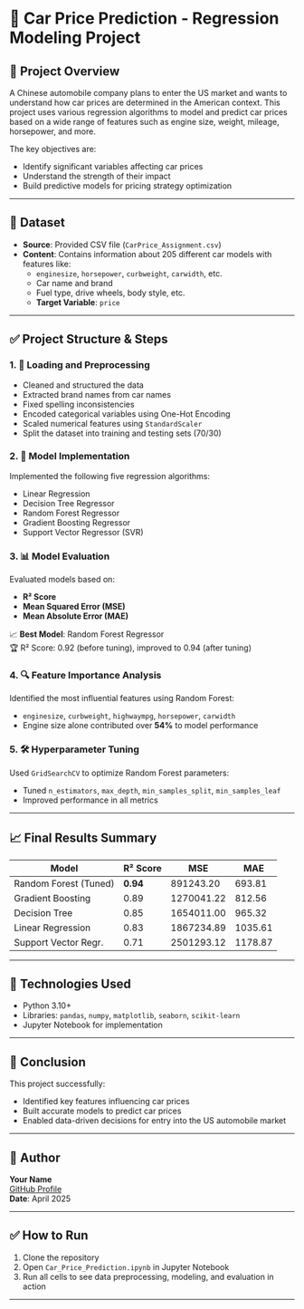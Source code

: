 # 🚗 Car Price Prediction - Regression Modeling Project

## 📌 Project Overview

A Chinese automobile company plans to enter the US market and wants to understand how car prices are determined in the American context. This project uses various regression algorithms to model and predict car prices based on a wide range of features such as engine size, weight, mileage, horsepower, and more.

The key objectives are:
- Identify significant variables affecting car prices
- Understand the strength of their impact
- Build predictive models for pricing strategy optimization

---

## 📁 Dataset

- **Source**: Provided CSV file (`CarPrice_Assignment.csv`)
- **Content**: Contains information about 205 different car models with features like:
  - `enginesize`, `horsepower`, `curbweight`, `carwidth`, etc.
  - Car name and brand
  - Fuel type, drive wheels, body style, etc.
  - **Target Variable**: `price`

---

## ✅ Project Structure & Steps

### 1. 🔄 Loading and Preprocessing
- Cleaned and structured the data
- Extracted brand names from car names
- Fixed spelling inconsistencies
- Encoded categorical variables using One-Hot Encoding
- Scaled numerical features using `StandardScaler`
- Split the dataset into training and testing sets (70/30)

### 2. 🤖 Model Implementation
Implemented the following five regression algorithms:
- Linear Regression
- Decision Tree Regressor
- Random Forest Regressor
- Gradient Boosting Regressor
- Support Vector Regressor (SVR)

### 3. 📊 Model Evaluation
Evaluated models based on:
- **R² Score**
- **Mean Squared Error (MSE)**
- **Mean Absolute Error (MAE)**

📈 **Best Model**: Random Forest Regressor  
🏆 R² Score: 0.92 (before tuning), improved to 0.94 (after tuning)

### 4. 🔍 Feature Importance Analysis
Identified the most influential features using Random Forest:
- `enginesize`, `curbweight`, `highwaympg`, `horsepower`, `carwidth`
- Engine size alone contributed over **54%** to model performance

### 5. 🛠️ Hyperparameter Tuning
Used `GridSearchCV` to optimize Random Forest parameters:
- Tuned `n_estimators`, `max_depth`, `min_samples_split`, `min_samples_leaf`
- Improved performance in all metrics

---

## 📈 Final Results Summary

| Model                | R² Score | MSE         | MAE     |
|---------------------|----------|-------------|---------|
| Random Forest (Tuned)| **0.94** | 891243.20   | 693.81  |
| Gradient Boosting    | 0.89     | 1270041.22  | 812.56  |
| Decision Tree        | 0.85     | 1654011.00  | 965.32  |
| Linear Regression    | 0.83     | 1867234.89  | 1035.61 |
| Support Vector Regr. | 0.71     | 2501293.12  | 1178.87 |

---

## 📂 Technologies Used

- Python 3.10+
- Libraries: `pandas`, `numpy`, `matplotlib`, `seaborn`, `scikit-learn`
- Jupyter Notebook for implementation

---

## 📌 Conclusion

This project successfully:
- Identified key features influencing car prices
- Built accurate models to predict car prices
- Enabled data-driven decisions for entry into the US automobile market

---

## 🧠 Author
**Your Name**  
[GitHub Profile](https://github.com/yourusername)  
**Date**: April 2025

---

## ✅ How to Run
1. Clone the repository
2. Open `Car_Price_Prediction.ipynb` in Jupyter Notebook
3. Run all cells to see data preprocessing, modeling, and evaluation in action

---


